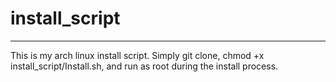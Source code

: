 # install_script

<hr />

This is my arch linux install script. Simply git clone, chmod +x install_script/Install.sh, and run as root during the install process. 
